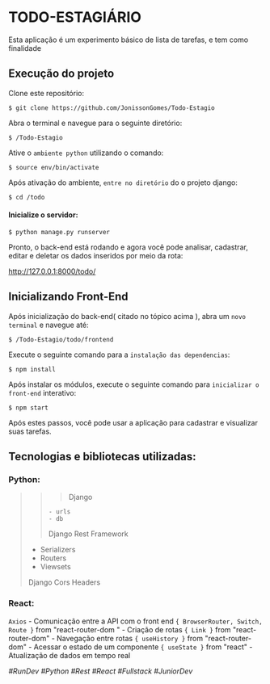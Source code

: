 # TODO-ESTAGIÁRIO

Esta aplicação é um experimento básico de lista de tarefas, e tem como finalidade 



## Execução do projeto

Clone este repositório:

```
$ git clone https://github.com/JonissonGomes/Todo-Estagio
```

Abra o terminal e navegue para o seguinte diretório:

```
$ /Todo-Estagio
```

Ative o `ambiente python` utilizando o comando:

```
$ source env/bin/activate
```

Após ativação do ambiente, `entre no diretório` do o projeto django:

```
$ cd /todo
```

#### Inicialize o servidor:

```
$ python manage.py runserver
```

Pronto, o back-end está rodando e agora você pode analisar, cadastrar, editar e deletar os dados inseridos por meio da rota:

http://127.0.0.1:8000/todo/



## Inicializando Front-End

Após inicialização do back-end( citado no tópico acima ), abra um `novo terminal` e navegue até:

```
$ /Todo-Estagio/todo/frontend
```

Execute o seguinte comando para a `instalação das dependencias`:

```
$ npm install
```

Após instalar os módulos, execute o seguinte comando para `inicializar o front-end` interativo:

```
$ npm start
```

Após estes passos, você pode usar a aplicação para cadastrar e visualizar suas tarefas.



## Tecnologias e bibliotecas utilizadas:

### Python:

> > > Django
> >
> > 	- urls
> > 	- db
> >
> > Django Rest Framework
>
> 	- Serializers
> 	- Routers
> 	- Viewsets
>
> Django Cors Headers

### React:

`Axios` - Comunicação entre a API com o front end
`{ BrowserRouter, Switch, Route }` from "react-router-dom " - Criação de rotas
`{ Link }` from "react-router-dom" - Navegação entre rotas
`{ useHistory }` from "react-router-dom" - Acessar o estado de um componente
`{ useState }` from "react" - Atualização de dados em tempo real


*#RunDev #Python #Rest #React #Fullstack #JuniorDev*
